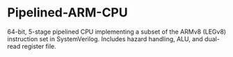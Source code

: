 # Pipelined-ARM-CPU
64-bit, 5-stage pipelined CPU implementing a subset of the ARMv8 (LEGv8) instruction set in SystemVerilog. Includes hazard handling, ALU, and dual-read register file.
